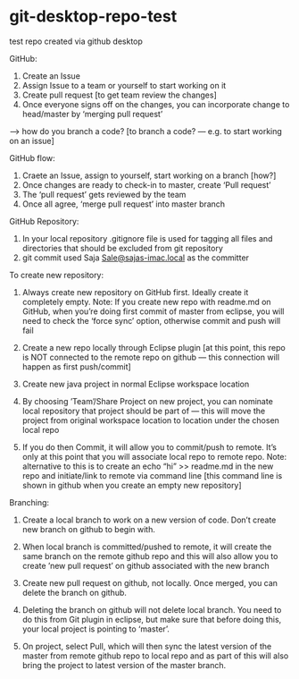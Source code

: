# git-desktop-repo-test
test repo created via github desktop


GitHub:

1. Create an Issue
2. Assign Issue to a team or yourself to start working on it
3. Create pull request [to get team review the changes] 
4. Once everyone signs off on the changes, you can incorporate change to head/master by ‘merging pull request’

—> how do you branch a code? [to branch a code? — e.g. to start working on an issue]


GitHub flow:

1. Craete an Issue, assign to yourself, start working on a branch [how?]
2. Once changes are ready to check-in to master, create ‘Pull request’
3. The ‘pull request’ gets reviewed by the team
4. Once all agree, ‘merge pull request’ into master branch


GitHub Repository:

1. In your local repository .gitignore file is used for tagging all files and directories that should be excluded from git repository
2. git commit used Saja <Sale@sajas-imac.local> as the committer  


To create new repository:

1. Always create new repository on GitHub first. Ideally create it completely empty.
  Note: If you create new repo with readme.md on GitHub, when you’re doing first commit of master from eclipse, you will need to check the ‘force sync’ option, otherwise commit and push will fail

2. Create a new repo locally through Eclipse plugin
    [at this point, this repo is NOT connected to the remote repo on github — this connection will happen as first push/commit]

3. Create new java project in normal Eclipse workspace location

4. By choosing ’Team’/Share Project on new project, you can nominate local repository that project should be part of — this will move the project from original workspace location to location under the chosen local repo

5. If you do then Commit, it will allow you to commit/push to remote. It’s only at this point that you will associate local repo to remote repo.
   Note: alternative to this is to create an echo “hi” >> readme.md in the new repo and initiate/link to remote via command line [this command line is shown in github when you create an empty new repository] 

Branching:

1. Create a local branch to work on a new version of code. Don’t create new branch on github to begin with.

2. When local branch is committed/pushed to remote, it will create the same branch on the remote github repo and this will also allow you to create ’new pull request’ on github associated with the new branch

3. Create new pull request on github, not locally. Once merged, you can delete the branch on github.

4. Deleting the branch on github will not delete local branch. You need to do this from Git plugin in eclipse, but make sure that before doing this, your local project is pointing to ‘master’.

5. On project, select Pull, which will then sync the latest version of the master from remote github repo to local repo and as part of this will also bring the project to latest version of the master branch.

 
